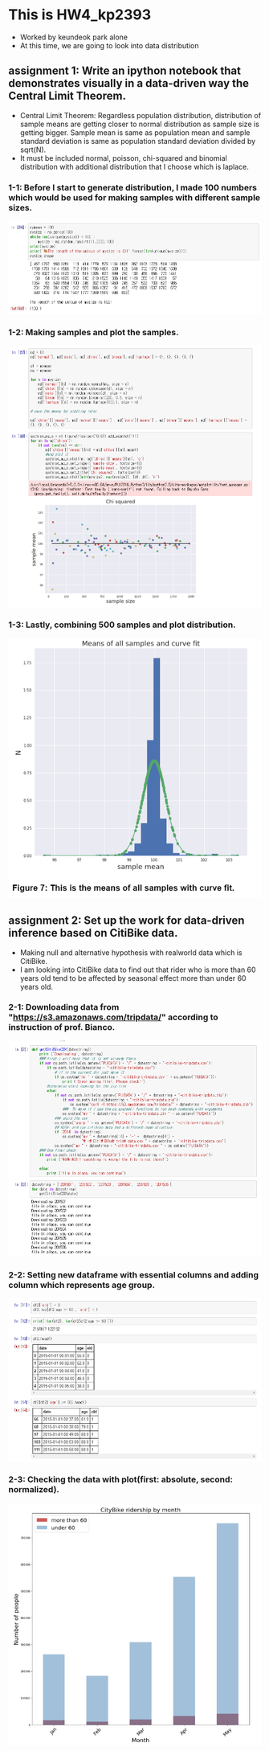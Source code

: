 # This is HW4_kp2393
- Worked by keundeok park alone
- At this time, we are going to look into data distribution

## assignment 1: Write an ipython notebook that demonstrates visually in a data-driven way the Central Limit Theorem.
- Central Limit Theorem: Regardless population distribution, distribution of sample means are getting closer to normal distribution as sample size is getting bigger. Sample mean is same as population mean and sample standard deviation is same as population standard deviation divided by sqrt(N).
- It must be included normal, poisson, chi-squared and binomial distribution with additional distribution that I choose which is laplace.

### 1-1: Before I start to generate distribution, I made 100 numbers which would be used for making samples with different sample sizes.
![step1](./img/step1.png)

### 1-2: Making samples and plot the samples.
![samples_plot](./img/make_plot.png)

### 1-3: Lastly, combining 500 samples and plot distribution.
![last](./img/all_sample_means.png)

## assignment 2: Set up the work for data-driven inference based on CitiBike data.
- Making null and alternative hypothesis with realworld data which is CitiBike.
- I am looking into CitiBike data to find out that rider who is more than 60 years old tend to be affected by seasonal effect more than under 60 years old.

### 2-1: Downloading data from "https://s3.amazonaws.com/tripdata/" according to instruction of prof. Bianco.
![citibike_step](./img/citibike_step1.png)

### 2-2: Setting new dataframe with essential columns and adding column which represents age group.
![citibike_step2](./img/citi_step2.png)

### 2-3: Checking the data with plot(first: absolute, second: normalized).
![last](./img/check.png)
